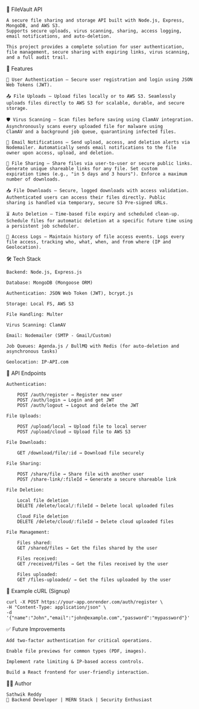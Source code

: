 📁 FileVault API

    A secure file sharing and storage API built with Node.js, Express, MongoDB, and AWS S3.
    Supports secure uploads, virus scanning, sharing, access logging, email notifications, and auto-deletion.

    This project provides a complete solution for user authentication, file management, secure sharing with expiring links, virus scanning, 
    and a full audit trail.


🚀 Features

    🔐 User Authentication – Secure user registration and login using JSON Web Tokens (JWT).
    
    📤 File Uploads – Upload files locally or to AWS S3. Seamlessly uploads files directly to AWS S3 for scalable, durable, and secure             storage.
    
    🛡 Virus Scanning – Scan files before saving using ClamAV integration. Asynchronously scans every uploaded file for malware using              ClamAV and a background job queue, quarantining infected files.
    
    📩 Email Notifications – Send upload, access, and deletion alerts via Nodemailer. Automatically sends email notifications to the file          owner upon access, upload, and deletion.
    
    🔗 File Sharing – Share files via user-to-user or secure public links. Generate unique shareable links for any file. Set custom                expiration times (e.g., "in 5 days and 3 hours"). Enforce a maximum number of downloads.
    
    📥 File Downloads – Secure, logged downloads with access validation. Authenticated users can access their files directly. Public               sharing is handled via temporary, secure S3 Pre-signed URLs.
    
    ⏳ Auto Deletion – Time-based file expiry and scheduled clean-up. Schedule files for automatic deletion at a specific future time using        a persistent job scheduler.
    
    📜 Access Logs – Maintain history of file access events. Logs every file access, tracking who, what, when, and from where (IP and              Geolocation).


🛠 Tech Stack

    Backend: Node.js, Express.js
    
    Database: MongoDB (Mongoose ORM)

    Authentication: JSON Web Token (JWT), bcrypt.js
    
    Storage: Local FS, AWS S3

    File Handling: Multer

    Virus Scanning: ClamAV
    
    Email: Nodemailer (SMTP - Gmail/Custom)
    
    Job Queues: Agenda.js / BullMQ with Redis (for auto-deletion and asynchronous tasks)

    Geolocation: IP-API.com


📌 API Endpoints

    Authentication:
    
        POST /auth/register → Register new user
        POST /auth/login → Login and get JWT
        POST /auth/logout → Logout and delete the JWT
    
    File Uploads:
    
        POST /upload/local → Upload file to local server
        POST /upload/cloud → Upload file to AWS S3
    
    File Downloads:
    
        GET /download/file/:id → Download file securely
    
    File Sharing:
    
        POST /share/file → Share file with another user
        POST /share-link/:fileId → Generate a secure shareable link
    
    File Deletion:
    
        Local file deletion
        DELETE /delete/local/:fileId → Delete local uploaded files
        
        Cloud File deletion
        DELETE /delete/cloud/:fileId → Delete cloud uploaded files
    
    File Management:
    
        Files shared:
        GET /shared/files → Get the files shared by the user
        
        Files received:
        GET /received/files → Get the files received by the user
        
        Files uploaded:
        GET /files-uploaded/ → Get the files uploaded by the user
        

📄 Example cURL (Signup)

    curl -X POST https://your-app.onrender.com/auth/register \
    -H "Content-Type: application/json" \
    -d '{"name":"John","email":"john@example.com","password":"mypassword"}'


✅ Future Improvements

    Add two-factor authentication for critical operations.
    
    Enable file previews for common types (PDF, images).
    
    Implement rate limiting & IP-based access controls.
    
    Build a React frontend for user-friendly interaction.

👨‍💻 Author

    Sathwik Reddy
    💼 Backend Developer | MERN Stack | Security Enthusiast
